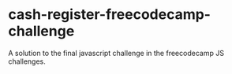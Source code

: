 # cash-register-freecodecamp-challenge
A solution to the final javascript challenge in the freecodecamp JS challenges.
